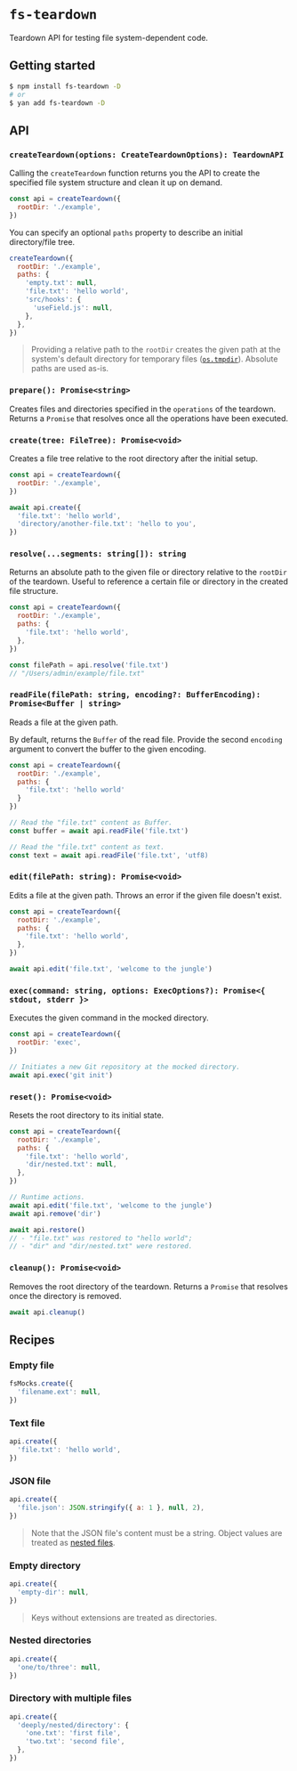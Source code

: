 # `fs-teardown`

Teardown API for testing file system-dependent code.

## Getting started

```sh
$ npm install fs-teardown -D
# or
$ yan add fs-teardown -D
```

## API

### `createTeardown(options: CreateTeardownOptions): TeardownAPI`

Calling the `createTeardown` function returns you the API to create the specified file system structure and clean it up on demand.

```js
const api = createTeardown({
  rootDir: './example',
})
```

You can specify an optional `paths` property to describe an initial directory/file tree.

```js
createTeardown({
  rootDir: './example',
  paths: {
    'empty.txt': null,
    'file.txt': 'hello world',
    'src/hooks': {
      'useField.js': null,
    },
  },
})
```

> Providing a relative path to the `rootDir` creates the given path at the system's default directory for temporary files ([`os.tmpdir`](https://nodejs.org/api/os.html#ostmpdir)). Absolute paths are used as-is.

### `prepare(): Promise<string>`

Creates files and directories specified in the `operations` of the teardown. Returns a `Promise` that resolves once all the operations have been executed.

### `create(tree: FileTree): Promise<void>`

Creates a file tree relative to the root directory after the initial setup.

```js
const api = createTeardown({
  rootDir: './example',
})

await api.create({
  'file.txt': 'hello world',
  'directory/another-file.txt': 'hello to you',
})
```

### `resolve(...segments: string[]): string`

Returns an absolute path to the given file or directory relative to the `rootDir` of the teardown. Useful to reference a certain file or directory in the created file structure.

```js
const api = createTeardown({
  rootDir: './example',
  paths: {
    'file.txt': 'hello world',
  },
})

const filePath = api.resolve('file.txt')
// "/Users/admin/example/file.txt"
```

### `readFile(filePath: string, encoding?: BufferEncoding): Promise<Buffer | string>`

Reads a file at the given path.

By default, returns the `Buffer` of the read file. Provide the second `encoding` argument to convert the buffer to the given encoding.

```js
const api = createTeardown({
  rootDir: './example',
  paths: {
    'file.txt': 'hello world'
  }
})

// Read the "file.txt" content as Buffer.
const buffer = await api.readFile('file.txt')

// Read the "file.txt" content as text.
const text = await api.readFile('file.txt', 'utf8)
```

### `edit(filePath: string): Promise<void>`

Edits a file at the given path. Throws an error if the given file doesn't exist.

```js
const api = createTeardown({
  rootDir: './example',
  paths: {
    'file.txt': 'hello world',
  },
})

await api.edit('file.txt', 'welcome to the jungle')
```

### `exec(command: string, options: ExecOptions?): Promise<{ stdout, stderr }>`

Executes the given command in the mocked directory.

```js
const api = createTeardown({
  rootDir: 'exec',
})

// Initiates a new Git repository at the mocked directory.
await api.exec('git init')
```

### `reset(): Promise<void>`

Resets the root directory to its initial state.

```js
const api = createTeardown({
  rootDir: './example',
  paths: {
    'file.txt': 'hello world',
    'dir/nested.txt': null,
  },
})

// Runtime actions.
await api.edit('file.txt', 'welcome to the jungle')
await api.remove('dir')

await api.restore()
// - "file.txt" was restored to "hello world";
// - "dir" and "dir/nested.txt" were restored.
```

### `cleanup(): Promise<void>`

Removes the root directory of the teardown. Returns a `Promise` that resolves once the directory is removed.

```js
await api.cleanup()
```

## Recipes

### Empty file

```js
fsMocks.create({
  'filename.ext': null,
})
```

### Text file

```js
api.create({
  'file.txt': 'hello world',
})
```

### JSON file

```js
api.create({
  'file.json': JSON.stringify({ a: 1 }, null, 2),
})
```

> Note that the JSON file's content must be a string. Object values are treated as [nested files](#directory-with-multiple-files).

### Empty directory

```js
api.create({
  'empty-dir': null,
})
```

> Keys without extensions are treated as directories.

### Nested directories

```js
api.create({
  'one/to/three': null,
})
```

### Directory with multiple files

```js
api.create({
  'deeply/nested/directory': {
    'one.txt': 'first file',
    'two.txt': 'second file',
  },
})
```
